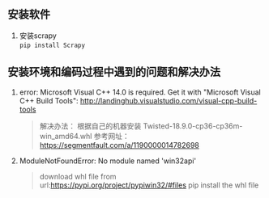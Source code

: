 ## 安装软件
  1. 安装scrapy  
    `pip install Scrapy`

## 安装环境和编码过程中遇到的问题和解决办法

 1. error: Microsoft Visual C++ 14.0 is required. Get it with "Microsoft Visual C++ Build Tools": http://landinghub.visualstudio.com/visual-cpp-build-tools  
    > 解决办法： 根据自己的机器安装 Twisted-18.9.0-cp36-cp36m-win_amd64.whl
    > 参考网址： https://segmentfault.com/a/1190000014782698
 2. ModuleNotFoundError: No module named 'win32api'  
    > download whl file from url:https://pypi.org/project/pypiwin32/#files
    > pip install the whl file
 